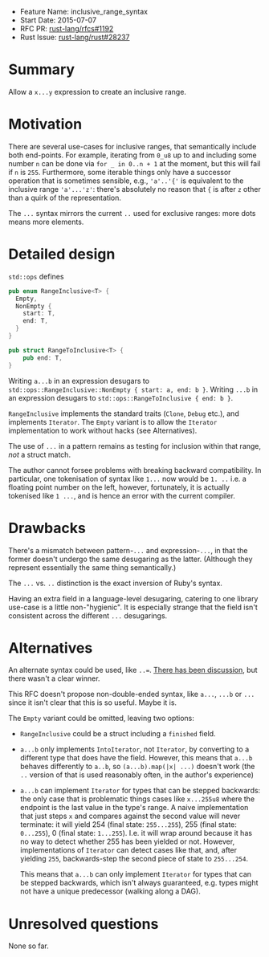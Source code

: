 - Feature Name: inclusive_range_syntax
- Start Date: 2015-07-07
- RFC PR: [rust-lang/rfcs#1192](https://github.com/rust-lang/rfcs/pull/1192)
- Rust Issue: [rust-lang/rust#28237](https://github.com/rust-lang/rust/issues/28237)

# Summary

Allow a `x...y` expression to create an inclusive range.

# Motivation

There are several use-cases for inclusive ranges, that semantically
include both end-points. For example, iterating from `0_u8` up to and
including some number `n` can be done via `for _ in 0..n + 1` at the
moment, but this will fail if `n` is `255`. Furthermore, some iterable
things only have a successor operation that is sometimes sensible,
e.g., `'a'..'{'` is equivalent to the inclusive range `'a'...'z'`:
there's absolutely no reason that `{` is after `z` other than a quirk
of the representation.

The `...` syntax mirrors the current `..` used for exclusive ranges:
more dots means more elements.

# Detailed design

`std::ops` defines

```rust
pub enum RangeInclusive<T> {
  Empty,
  NonEmpty {
    start: T,
    end: T,
  }
}

pub struct RangeToInclusive<T> {
    pub end: T,
}
```

Writing `a...b` in an expression desugars to `std::ops::RangeInclusive::NonEmpty { start: a, end: b }`. Writing `...b` in an
expression desugars to `std::ops::RangeToInclusive { end: b }`.

`RangeInclusive` implements the standard traits (`Clone`, `Debug`
etc.), and implements `Iterator`. The `Empty` variant is to allow the
`Iterator` implementation to work without hacks (see Alternatives).

The use of `...` in a pattern remains as testing for inclusion
within that range, *not* a struct match.

The author cannot forsee problems with breaking backward
compatibility. In particular, one tokenisation of syntax like `1...`
now would be `1. ..` i.e. a floating point number on the left,
however, fortunately, it is actually tokenised like `1 ...`, and is
hence an error with the current compiler.

# Drawbacks

There's a mismatch between pattern-`...` and expression-`...`, in that
the former doesn't undergo the same desugaring as the
latter. (Although they represent essentially the same thing
semantically.)

The `...` vs. `..` distinction is the exact inversion of Ruby's syntax.

Having an extra field in a language-level desugaring, catering to one
library use-case is a little non-"hygienic". It is especially strange
that the field isn't consistent across the different `...`
desugarings.

# Alternatives

An alternate syntax could be used, like
`..=`. [There has been discussion][discuss], but there wasn't a clear
winner.

[discuss]: https://internals.rust-lang.org/t/vs-for-inclusive-ranges/1539

This RFC doesn't propose non-double-ended syntax, like `a...`, `...b`
or `...` since it isn't clear that this is so useful. Maybe it is.

The `Empty` variant could be omitted, leaving two options:

- `RangeInclusive` could be a struct including a `finished` field.
- `a...b` only implements `IntoIterator`, not `Iterator`, by
  converting to a different type that does have the field. However,
  this means that `a...b` behaves differently to `a..b`, so
  `(a...b).map(|x| ...)` doesn't work (the `..` version of that is
  used reasonably often, in the author's experience)
- `a...b` can implement `Iterator` for types that can be stepped
  backwards: the only case that is problematic things cases like
  `x...255u8` where the endpoint is the last value in the type's
  range. A naive implementation that just steps `x` and compares
  against the second value will never terminate: it will yield 254
  (final state: `255...255`), 255 (final state: `0...255`), 0 (final
  state: `1...255`). I.e. it will wrap around because it has no way to
  detect whether 255 has been yielded or not. However, implementations
  of `Iterator` can detect cases like that, and, after yielding `255`,
  backwards-step the second piece of state to `255...254`.

  This means that `a...b` can only implement `Iterator` for types that
  can be stepped backwards, which isn't always guaranteed, e.g. types
  might not have a unique predecessor (walking along a DAG).

# Unresolved questions

None so far.
